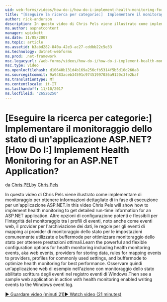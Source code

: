 ```yaml
---
uid: web-forms/videos/how-do-i/how-do-i-implement-health-monitoring-for-an-aspnet-application
title: "[Eseguire la ricerca per categorie:]  Implementare il monitoraggio dello stato di un'applicazione ASP.NET? | Microsoft Docs"
author: rick-anderson
description: In questo video di Chris Pels viene illustrato come implementare di monitoraggio per ottenere informazioni dettagliate di in fase di esecuzione per un'applicazione ASP.NET. Informazioni su avanzato e...
ms.author: aspnetcontent
manager: wpickett
ms.date: 11/05/2007
ms.topic: article
ms.assetid: b3abd282-840a-42e3-ac27-cddbb22c5e33
ms.technology: dotnet-webforms
ms.prod: .net-framework
msc.legacyurl: /web-forms/videos/how-do-i/how-do-i-implement-health-monitoring-for-an-aspnet-application
msc.type: video
ms.openlocfilehash: d10640b131d4b169a256cfb5314f5b5d10d260a8
ms.sourcegitcommit: 9a9483aceb34591c97451997036a9120c3fe2baf
ms.translationtype: MT
ms.contentlocale: it-IT
ms.lasthandoff: 11/10/2017
ms.locfileid: "26526250"
---
```

<a name="how-do-i--implement-health-monitoring-for-an-aspnet-application"></a><span data-ttu-id="2f48e-105">[Eseguire la ricerca per categorie:]  Implementare il monitoraggio dello stato di un'applicazione ASP.NET?</span><span class="sxs-lookup"><span data-stu-id="2f48e-105">[How Do I:]  Implement Health Monitoring for an ASP.NET Application?</span></span>
====================
<span data-ttu-id="2f48e-106">da [Chris PEL](https://twitter.com/chrispels)</span><span class="sxs-lookup"><span data-stu-id="2f48e-106">by [Chris Pels](https://twitter.com/chrispels)</span></span>

<span data-ttu-id="2f48e-107">In questo video di Chris Pels viene illustrato come implementare di monitoraggio per ottenere informazioni dettagliate di in fase di esecuzione per un'applicazione ASP.NET.</span><span class="sxs-lookup"><span data-stu-id="2f48e-107">In this video Chris Pels will show how to implement health monitoring to get detailed run-time information for an ASP.NET application.</span></span> <span data-ttu-id="2f48e-108">Altre opzioni di configurazione potenti e flessibili per l'integrità del monitoraggio tra i profili di eventi, noto anche come eventi web, il provider per l'archiviazione dei dati, le regole per gli eventi di mapping ai provider di monitoraggio dello stato per le impostazioni comunemente utilizzate e buffermode per ottimizzare monitoraggio dello stato per ottenere prestazioni ottimali.</span><span class="sxs-lookup"><span data-stu-id="2f48e-108">Learn the powerful and flexible configuration options for health monitoring including health monitoring events, aka web events, providers for storing data, rules for mapping events to providers, profiles for commonly used settings, and buffermode to optimize health monitoring for best performance.</span></span> <span data-ttu-id="2f48e-109">Osservare quindi un'applicazione web di esempio nell'azione con monitoraggio dello stato abilitato scrittura degli eventi nel registro eventi di Windows.</span><span class="sxs-lookup"><span data-stu-id="2f48e-109">Then see a sample web application in action with health monitoring enabled writing events to the Windows event log.</span></span>

[<span data-ttu-id="2f48e-110">&#9654; Guardare video (minuti 21)</span><span class="sxs-lookup"><span data-stu-id="2f48e-110">&#9654; Watch video (21 minutes)</span></span>](https://channel9.msdn.com/Blogs/ASP-NET-Site-Videos/how-do-i-implement-health-monitoring-for-an-aspnet-application)
